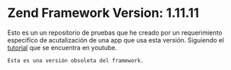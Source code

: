 # Zend Framework Version: 1.11.11

Esto es un un repositorio de pruebas que he creado por un requerimiento especifíco de acutalización de una app que usa esta versión.
Siguiendo el [tutorial](https://www.youtube.com/watch?v=UiG2bCmZt-I&list=PL90503BB7541343E9&index=1) que se encuentra
en youtube. 

    Esta es una versión obsoleta del framework.  